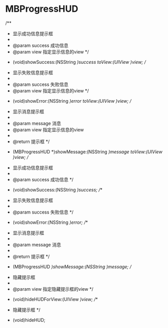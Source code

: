# MBProgressHUD

/**
 *  显示成功信息提示框
 *
 *  @param success 成功信息
 *  @param view    指定显示信息的view
 */
+ (void)showSuccess:(NSString *)success toView:(UIView *)view;
/**
 *  显示失败信息提示框
 *
 *  @param success 失败信息
 *  @param view    指定显示信息的view
 */
+ (void)showError:(NSString *)error toView:(UIView *)view;
/**
 *  显示消息提示框
 *
 *  @param message 消息
 *  @param view    指定显示信息的view
 *
 *  @return 提示框
 */
+ (MBProgressHUD *)showMessage:(NSString *)message toView:(UIView *)view;
/**
 *  显示成功信息提示框
 *
 *  @param success 成功信息
 */
+ (void)showSuccess:(NSString *)success;
/**
 *  显示失败信息提示框
 *
 *  @param success 失败信息
 */
+ (void)showError:(NSString *)error;
/**
 *  显示消息提示框
 *
 *  @param message 消息
 *
 *  @return 提示框
 */
+ (MBProgressHUD *)showMessage:(NSString *)message;
/**
 *  隐藏提示框
 *
 *  @param view 指定隐藏提示框的view
 */
+ (void)hideHUDForView:(UIView *)view;
/**
 *  隐藏提示框
 */
+ (void)hideHUD;
